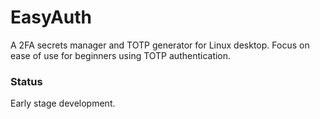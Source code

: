 # EasyAuth
A 2FA secrets manager and TOTP generator for Linux desktop.
Focus on ease of use for beginners using TOTP authentication. 

### Status
Early stage development.

